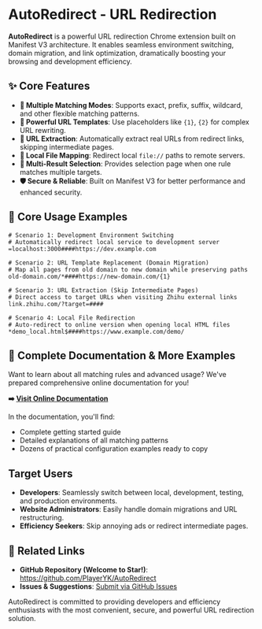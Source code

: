 # AutoRedirect - URL Redirection

**AutoRedirect** is a powerful URL redirection Chrome extension built on Manifest V3 architecture. It enables seamless environment switching, domain migration, and link optimization, dramatically boosting your browsing and development efficiency.

## ✨ Core Features

- **🎯 Multiple Matching Modes**: Supports exact, prefix, suffix, wildcard, and other flexible matching patterns.
- **🔧 Powerful URL Templates**: Use placeholders like `{1}`, `{2}` for complex URL rewriting.
- **🔗 URL Extraction**: Automatically extract real URLs from redirect links, skipping intermediate pages.
- **📁 Local File Mapping**: Redirect local `file://` paths to remote servers.
- **🔀 Multi-Result Selection**: Provides selection page when one rule matches multiple targets.
- **🛡️ Secure & Reliable**: Built on Manifest V3 for better performance and enhanced security.

## 🚀 Core Usage Examples

```
# Scenario 1: Development Environment Switching
# Automatically redirect local service to development server
=localhost:3000####https://dev.example.com

# Scenario 2: URL Template Replacement (Domain Migration)
# Map all pages from old domain to new domain while preserving paths
old-domain.com/*####https://new-domain.com/{1}

# Scenario 3: URL Extraction (Skip Intermediate Pages)
# Direct access to target URLs when visiting Zhihu external links
link.zhihu.com/?target=####

# Scenario 4: Local File Redirection
# Auto-redirect to online version when opening local HTML files
*demo_local.html$####https://www.example.com/demo/
```

## 📖 Complete Documentation & More Examples

Want to learn about all matching rules and advanced usage? We've prepared comprehensive online documentation for you!

**➡️ [Visit Online Documentation](https://playeryk.github.io/AutoRedirect/)**

In the documentation, you'll find:
- Complete getting started guide
- Detailed explanations of all matching patterns
- Dozens of practical configuration examples ready to copy

## Target Users

- **Developers**: Seamlessly switch between local, development, testing, and production environments.
- **Website Administrators**: Easily handle domain migrations and URL restructuring.
- **Efficiency Seekers**: Skip annoying ads or redirect intermediate pages.

## 🔗 Related Links

- **GitHub Repository (Welcome to Star!)**: https://github.com/PlayerYK/AutoRedirect
- **Issues & Suggestions**: [Submit via GitHub Issues](https://github.com/PlayerYK/AutoRedirect/issues)

AutoRedirect is committed to providing developers and efficiency enthusiasts with the most convenient, secure, and powerful URL redirection solution. 